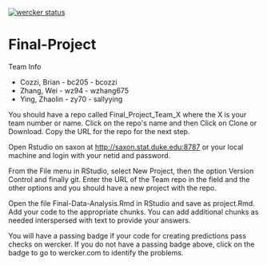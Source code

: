 [![wercker status](https://app.wercker.com/status/f27bc20368b4fe5385b10a89dc1fede3/s/master "wercker status")](https://app.wercker.com/project/byKey/f27bc20368b4fe5385b10a89dc1fede3)

# Final-Project<br/>

 Team Info

* Cozzi, Brian - bc205 - bcozzi
* Zhang, Wei - wz94 - wzhang675
* Ying, Zhaolin - zy70 - sallyying




You should have a repo called Final_Project_Team_X where the X is your team number or name. Click on the repo's name and then Click on Clone or Download. Copy the URL for the repo for the next step.

Open Rstudio on saxon at http://saxon.stat.duke.edu:8787 or your local machine and login with your netid and password.

From the File menu in RStudio, select New Project, then the option Version Control and finally git. Enter the URL of the Team repo in the field and the other options and you should have a new project with the repo.

Open the file Final-Data-Analysis.Rmd in RStudio and save as project.Rmd. Add your code to the appropriate chunks. You can add additional chunks as needed interspersed with text to provide your answers.

You will have a passing badge if your code for creating predictions pass checks on wercker. If you do not have a passing badge above, click on the badge to go to wercker.com to identify the problems.
